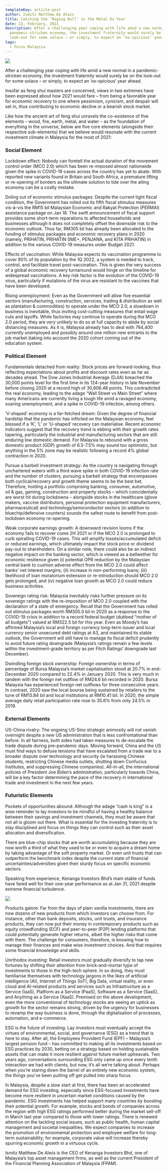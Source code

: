 ```yaml
---
templateKey: article-post
author: Ismitz Matthew De Alwis
title: Catching the ‘Raging Bull’ in the Metal Ox Year
date: 22, February, 2021
description: After a challenging year coping with life amid a new normal in a
  pandemic-stricken economy, the investment fraternity would surely be on the
  look-out for some solace – or simply, to expect an ‘ox-spicious’ year ahead.
tags:
  - Focus Malaysia
---
```

![](/img/2021-02-12-focus-malaysia-catching-the-raging-bull-in-the-metal-ox-year-1.png)

After a challenging year coping with life amid a new normal in a pandemic-stricken economy, the investment fraternity would surely be on the look-out for some solace – or simply, to expect an ‘ox-spicious’ year ahead.

Insofar as feng shui masters are concerned, views in two extremes have been expressed about how 2021 would fare – from being a favorable year for economic recovery to one where pessimism, cynicism, and despair will set in, thus contributing to economic decline or a bearish stock market.

Like how the ancient art of feng shui unravels the co-existence of five elements – wood, fire, earth, metal, and water – as the foundation of everything in the universe, below are five core elements (alongside their respective sub-elements) that we believe would resonate with the current investment climate in Malaysia for the most of 2021:

### Social Element

Lockdown effect: Nobody can foretell the actual duration of the movement control order (MCO 2.0) which has been re-imposed almost nationwide given the spike in COVID-19 cases across the country has yet to abate. With reported new variants found in Britain and South Africa, a premature lifting or re-opening of borders as the ultimate solution to tide over the ailing economy can be a costly mistake.

Doling out of economic stimulus packages: Despite the current tight fiscal condition, the Government has rolled out its fifth fiscal stimulus measures vis-à-vis the RM15 bil Malaysian Economic and Rakyat Protection (PERMAI) assistance package on Jan 18. The swift announcement of fiscal support provides some short-term reparations to affected households and businesses although it does not completely offset the downside risk to the economic outlook. Thus far, RM305 bil has already been allocated to the funding of stimulus packages and economic recovery plans in 2020 (namely, PRIHATIN, PRIHATIN SME+, PENJANA, and KITA PRIHATIN) in addition to the various COVID-19 measures under Budget 2021.

Effects of vaccination: While Malaysia expects its vaccination programme to cover 80% of its population by the 1Q 2022, a system is needed to track, control, and facilitate travel post-vaccination. This is given the very success of a global economic recovery turnaround would hinge on the timeline for widespread vaccinations. A key risk factor is the evolution of the COVID-19 virus, particularly if mutations of the virus are resistant to the vaccines that have been developed.

Rising unemployment: Even as the Government will allow five essential sectors (manufacturing, construction, services, trading & distribution as well as plantation & commodities) to operate under the MCO 2.0, a slowdown in business is inevitable, thus inviting cost-cutting measures that entail wage cuts and layoffs. While factories may continue to operate during the MCO 2.0 period, they are very unlikely to do so at full capacity to abide by social distancing measures. As it is, Malaysia already has to deal with 764,400 currently unemployed and possibly around one million new entrants to the job market (taking into account the 2020 cohort coming out of the education system.

### Political Element

Fundamentals detached from reality: Stock prices are forward-looking, thus reflecting expectations about profits and discount rates even as far as decades ahead. The Dow Jones Industrial Average (DJIA) breached the 30,000 points level for the first time in its 124-year history in late November before closing 2020 at a record high of 30,606.48 points. This contradicted the real economy, leading to the adage “Wall Street vs Main Street” where many Americans are currently living a tough life amid a ravaged economy, soaring unemployment, and a spike in COVID-19 infection, among others.

‘V-shaped’ economy is a far-fetched dream: Given the degree of financial hardship that the pandemic has inflicted on the Malaysian economy, feel blessed if a ‘K’, ‘L’ or ‘U-shaped’ recovery can materialise. Recent economic indicators suggest that the recovery trend is ebbing with their growth rates tapering, particularly the industrial and manufacturing sectors that are still enduring low domestic demand. For Malaysia to rebound with a gross domestic product (GDP) growth of 6.5-7.5% may sound too optimistic, but anything in the 5% zone may be realistic following a record 4% global contraction in 2020.

Pursue a barbell investment strategy: As the country is navigating through unchartered waters with a third wave spike in both COVID-19 infection rate and the number of clusters, pursuing a barbell strategy that encompasses both cyclical/recovery and growth theme seems to be the best bet. Therefore, holding a portfolio comprising banking, consumer, automotive, oil & gas, gaming, construction and property stocks – which coincidentally are worst hit during lockdowns – alongside stocks in the healthcare (glove makers, vaccine distributors, personal protection equipment manufacturers, pharmaceutical) and technology/semiconductor sectors (in addition to bluechip/defensive counters) sounds the safest route to benefit from post-lockdown economy re-opening.

Weak corporate earnings growth: A downward revision looms if the economy fails to recover come 2H 2021 or if the MCO 2.0 is prolonged to curb spiralling COVID-19 cases. This will amplify losses/accumulated deficit or reduced earnings, which ultimately impact the stock price or dividend pay-out to shareholders. On a similar note, there could also be an indirect negative impact on the banking sector, which is viewed as a bellwether for economic resilience given (i) potential OPR reduction by the Malaysian central bank to cushion adverse effect from the MCO 2.0 could affect banks’ net interest margins; (ii) increase in non-performing loans; (iii) likelihood of loan moratorium extension or re-introduction should MCO 2.0 gets prolonged; and (iv) negative loan growth as MCO 2.0 could reduce business activities.

Sovereign rating risk: Malaysia inevitably risks further pressure on its sovereign ratings with the re-imposition of MCO 2.0 coupled with the declaration of a state of emergency. Recall that the Government has rolled out stimulus packages worth RM305.0 bil in 2020 as a response to the COVID-19 crisis in addition to a record federal budget (dubbed “mother of all budgets”) valued at RM322.5 bil for this year. Even as Moody’s has affirmed Malaysia’s local and foreign currency long-term issuer and local currency senior unsecured debt ratings at A3, and maintained its stable outlook, the Government will still have to manage its fiscal deficit prudently to avoid future rating downgrade (Malaysia’s ratings remain a few levels within the investment-grade territory as per Fitch Ratings’ downgrade last December).

Dwindling foreign stock ownership: Foreign ownership in terms of percentage of Bursa Malaysia’s market capitalisation stood at 20.7% in end-December 2020 compared to 22.4% in January 2020. This is very much in tandem with the foreign net outflow of RM24.6 bil recorded in 2020. Bursa Malaysia has experienced foreign net outflows for three consecutive years. In contrast, 2020 saw the local bourse being sustained by retailers to the tune of RM13.84 bil and local institutions at RM10.41 bil. In 2020, the simple average daily retail participation rate rose to 35.8% from only 24.5% in 2019.

### External Elements

US-China rivalry: The ongoing US-Sino strategic animosity will not vanish overnight despite a new US administration that is less confrontational than before. In all fairness, both sides had taken measures to de-escalate the trade dispute during pre-pandemic days. Moving forward, China and the US must find ways to defuse tensions that have escalated from a trade war to a broader dispute over technology and security (ie harassing Chinese students, restricting Chinese media outlets, shutting down Confucius Institutes, and suppressing Chinese companies). All-in-all, the international policies of President Joe Biden’s administration, particularly towards China, will be a key factor determining the pace of the recovery in international trade and investment in the next few years.

### Futuristic Elements

Pockets of opportunities abound: Although the adage “cash is king” is a wise reminder to lay investors to be mindful of having a healthy balance between their savings and investment channels, they must be aware that not all is gloom out there. What is essential for the investing fraternity is to stay disciplined and focus on things they can control such as their asset allocation and diversification.

There are blue-chip stocks that are worth accumulating because they are now worth a third of what they used to be or even to acquire a dream home by taking advantage of the soft property market. Or even unit trusts that can outperform the benchmark index despite the current state of financial uncertainties/adversities given their sturdy focus on specific economic sectors.

Speaking from experience, Kenanga Investors Bhd’s main stable of funds have fared well for their one-year performance as at Jan 31, 2021 despite extreme financial turbulence.

![](/img/2021-02-12-focus-malaysia-catching-the-raging-bull-in-the-metal-ox-year-2.png)

Products galore: Far from the days of plain vanilla investments, there are now dozens of new products from which investors can choose from. For instance, other than bank deposits, stocks, unit trusts, and insurance products, they can now put their money in contemporary products such as equity crowdfunding (ECF) and peer-to-peer (P2P) lending platforms that could potentially generate higher returns, albeit the higher risks that come with them. The challenge for consumers, therefore, is knowing how to manage their finances and make wise investment choices. And that requires some financial knowledge and skills.

Unrthodox investing: Retail investors must gradually diversify to tap new fortunes by shifting their attention from brick-and-mortar type of investments to those in the high-tech sphere. In so doing, they must familiarise themselves with technology jargons in the likes of artificial intelligence (AI), Internet of Things (IoT), Big Data, virtual reality, or even cloud and AI-related products and services such as Infrastructure as a Service (IaaS), Platform as a Service (PaaS), Software as a Service (SaaS), and Anything as a Service (XaaS). Premised on the above development, even the more conventional of technology stocks are seeing an uptick as growth for the sector remains strong, driven by the urgency for businesses to revamp the way business is done, through the digitalisation of processes, automation, and e-commerce.

ESG is the future of investing: Lay investors must eventually accept the virtues of environmental, social, and governance (ESG) as a trend that is here to stay. After all, the Employees Provident Fund (EPF) – Malaysia’s largest pension fund – has committed to making all its investments based on ESG practices by 2030, betting on a strategy based on holding sustainable assets that can make it more resilient against future market upheavals. Two years ago, conversations surrounding ESG only came up once every tenth interaction we had with clients, but now, it’s all we’re talking about. Perhaps when you’re staring down the barrel of an entirely new economic system, the things you’ve been putting off get pulled into sharp focus.

In Malaysia, despite a slow start at first, there has been an accelerated demand for ESG investing, especially since ESG-focused investments have become more resilient in uncertain market conditions caused by the pandemic. ESG investments has helped support many countries by boosting their potential growth. For example, stocks and bonds of companies across the region with high ESG ratings performed better during the market sell-off in March last year compared to those with lower ratings. There is renewed attention on the tackling social issues, such as public health, human capital management and societal inequalities. We expect companies to increase the promotion of environmental protection and employee welfare for long-term sustainability; for example, corporate value will increase thereby spurring economic growth in a virtuous cycle.

Ismitz Matthew De Alwis is the CEO of Kenanga Investors Bhd, one of Malaysia’s top asset management firms, as well as the current President of the Financial Planning Association of Malaysia (FPAM).